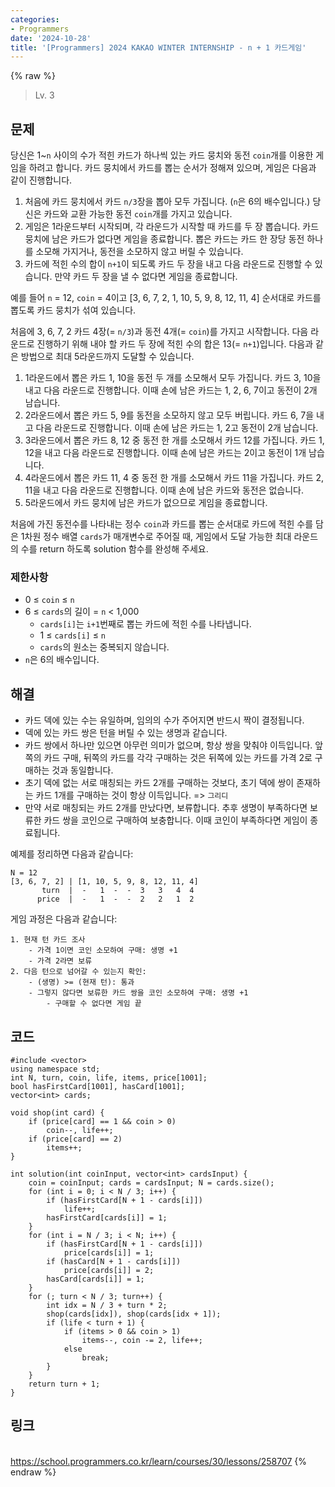 ```yaml
---
categories:
- Programmers
date: '2024-10-28'
title: '[Programmers] 2024 KAKAO WINTER INTERNSHIP - n + 1 카드게임'
---
```


{% raw %}
> Lv. 3<br>

## 문제
당신은 1~`n`  사이의 수가 적힌 카드가 하나씩 있는 카드 뭉치와 동전  `coin`개를 이용한 게임을 하려고 합니다. 카드 뭉치에서 카드를 뽑는 순서가 정해져 있으며, 게임은 다음과 같이 진행합니다.

1.  처음에 카드 뭉치에서 카드  `n/3`장을 뽑아 모두 가집니다. (`n`은 6의 배수입니다.) 당신은 카드와 교환 가능한 동전  `coin`개를 가지고 있습니다.
2.  게임은 1라운드부터 시작되며, 각 라운드가 시작할 때 카드를 두 장 뽑습니다. 카드 뭉치에 남은 카드가 없다면 게임을 종료합니다. 뽑은 카드는 카드 한 장당 동전 하나를 소모해 가지거나, 동전을 소모하지 않고 버릴 수 있습니다.
3.  카드에 적힌 수의 합이  `n+1`이 되도록 카드 두 장을 내고 다음 라운드로 진행할 수 있습니다. 만약 카드 두 장을 낼 수 없다면 게임을 종료합니다.

예를 들어  `n`  = 12,  `coin`  = 4이고 [3, 6, 7, 2, 1, 10, 5, 9, 8, 12, 11, 4] 순서대로 카드를 뽑도록 카드 뭉치가 섞여 있습니다.

처음에 3, 6, 7, 2 카드 4장(=  `n/3`)과 동전 4개(=  `coin`)를 가지고 시작합니다. 다음 라운드로 진행하기 위해 내야 할 카드 두 장에 적힌 수의 합은 13(=  `n+1`)입니다. 다음과 같은 방법으로 최대 5라운드까지 도달할 수 있습니다.

1.  1라운드에서 뽑은 카드 1, 10을 동전 두 개를 소모해서 모두 가집니다. 카드 3, 10을 내고 다음 라운드로 진행합니다. 이때 손에 남은 카드는 1, 2, 6, 7이고 동전이 2개 남습니다.
2.  2라운드에서 뽑은 카드 5, 9를 동전을 소모하지 않고 모두 버립니다. 카드 6, 7을 내고 다음 라운드로 진행합니다. 이때 손에 남은 카드는 1, 2고 동전이 2개 남습니다.
3.  3라운드에서 뽑은 카드 8, 12 중 동전 한 개를 소모해서 카드 12를 가집니다. 카드 1, 12을 내고 다음 라운드로 진행합니다. 이때 손에 남은 카드는 2이고 동전이 1개 남습니다.
4.  4라운드에서 뽑은 카드 11, 4 중 동전 한 개를 소모해서 카드 11을 가집니다. 카드 2, 11을 내고 다음 라운드로 진행합니다. 이때 손에 남은 카드와 동전은 없습니다.
5.  5라운드에서 카드 뭉치에 남은 카드가 없으므로 게임을 종료합니다.

처음에 가진 동전수를 나타내는 정수  `coin`과 카드를 뽑는 순서대로 카드에 적힌 수를 담은 1차원 정수 배열  `cards`가 매개변수로 주어질 때, 게임에서 도달 가능한 최대 라운드의 수를 return 하도록 solution 함수를 완성해 주세요.

### 제한사항

-   0 ≤  `coin`  ≤  `n`
-   6 ≤  `cards`의 길이 =  `n`  < 1,000
    -   `cards[i]`는  `i+1`번째로 뽑는 카드에 적힌 수를 나타냅니다.
    -   1 ≤  `cards[i]`  ≤  `n`
    -   `cards`의 원소는 중복되지 않습니다.
-   `n`은 6의 배수입니다.

## 해결
- 카드 덱에 있는 수는 유일하며, 임의의 수가 주어지면 반드시 짝이 결정됩니다.
- 덱에 있는 카드 쌍은 턴을 버틸 수 있는 생명과 같습니다.
- 카드 쌍에서 하나만 있으면 아무런 의미가 없으며, 항상 쌍을 맞춰야 이득입니다. 앞쪽의 카드 구매, 뒤쪽의 카드를 각각 구매하는 것은 뒤쪽에 있는 카드를 가격 2로 구매하는 것과 동일합니다.
- 초기 덱에 없는 서로 매칭되는 카드 2개를 구매하는 것보다, 초기 덱에 쌍이 존재하는 카드 1개를 구매하는 것이 항상 이득입니다. => `그리디`
- 만약 서로 매칭되는 카드 2개를 만났다면, 보류합니다. 추후 생명이 부족하다면 보류한 카드 쌍을 코인으로 구매하여 보충합니다. 이때 코인이 부족하다면 게임이 종료됩니다.

예제를 정리하면 다음과 같습니다:
```
N = 12
[3, 6, 7, 2] | [1, 10, 5, 9, 8, 12, 11, 4] 
       turn  |  -   1  -  -  3   3   4  4
      price  |  -   1  -  -  2   2   1  2
```

게임 과정은 다음과 같습니다: 
```
1. 현재 턴 카드 조사
	- 가격 1이면 코인 소모하여 구매: 생명 +1
	- 가격 2라면 보류
2. 다음 턴으로 넘어갈 수 있는지 확인:
	- (생명) >= (현재 턴): 통과
	- 그렇지 않다면 보류한 카드 쌍을 코인 소모하여 구매: 생명 +1
		- 구매할 수 없다면 게임 끝
```

## 코드
```
#include <vector>
using namespace std;
int N, turn, coin, life, items, price[1001];
bool hasFirstCard[1001], hasCard[1001];
vector<int> cards;

void shop(int card) {
    if (price[card] == 1 && coin > 0)
        coin--, life++;
    if (price[card] == 2)
        items++;
}

int solution(int coinInput, vector<int> cardsInput) {
    coin = coinInput; cards = cardsInput; N = cards.size();
    for (int i = 0; i < N / 3; i++) {
        if (hasFirstCard[N + 1 - cards[i]])
            life++;
        hasFirstCard[cards[i]] = 1;
    }
    for (int i = N / 3; i < N; i++) {
        if (hasFirstCard[N + 1 - cards[i]])
            price[cards[i]] = 1;
        if (hasCard[N + 1 - cards[i]])
            price[cards[i]] = 2;
        hasCard[cards[i]] = 1;
    }
    for (; turn < N / 3; turn++) {
        int idx = N / 3 + turn * 2;
        shop(cards[idx]), shop(cards[idx + 1]);
        if (life < turn + 1) {
            if (items > 0 && coin > 1)
                items--, coin -= 2, life++;
            else
                break;
        }
    }
    return turn + 1;
}
```

## 링크
<br>https://school.programmers.co.kr/learn/courses/30/lessons/258707
{% endraw %}